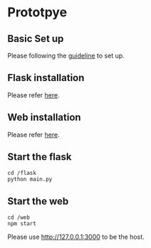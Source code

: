 # Prototpye

## Basic Set up

Please following the [guideline](https://github.com/SoftFeta/CS5351_Project/blob/main/README.md) to set up.

## Flask installation

Please refer [here](https://github.com/SoftFeta/CS5351_Project/blob/alpha/flask/README.md).

## Web installation

Please refer [here](https://github.com/SoftFeta/CS5351_Project/blob/alpha/prototype/web/README.md).

## Start the flask

```
cd /flask
python main.py
```

## Start the web
```
cd /web
npm start
```
Please use http://127.0.0.1:3000 to be the host.